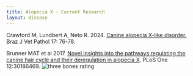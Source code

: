 ```yaml
---
title: Alopecia X - Current Research
layout: disease
---
```

Crawford M, Lundbert A, Neto R.  2024. [Canine alopecia X-like disorder.](https://bjvp.org.br/wp-content/uploads/2024/03/BJVP_v17n1_76-78.pdf)  Braz J Vet Pathol 17: 76-78. 

Brunner MAT et al 2017. [Novel insights into the pathways regulating the canine hair cycle and their deregulation in alopecia X](https://www.ncbi.nlm.nih.gov/pmc/articles/PMC5655477/). PLoS One 12:30186469. ![three bones
rating](/img/3-bones.gif)
